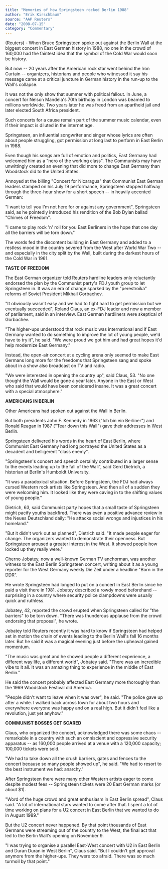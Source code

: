 ```yaml
---
title: "Memories of how Springsteen rocked Berlin 1988"
author: "Erik Kirschbaum"
source: "AAP Reuters"
date: "2008-07-15"
category: "Commentary"
---
```


(Reuters) - When Bruce Springsteen spoke out against the Berlin Wall at the biggest concert in East German history in 1988, no one in the crowd of 160,000 had the faintest idea that the symbol of the Cold War would soon be history.

But now -- 20 years after the American rock star went behind the Iron Curtain -- organizers, historians and people who witnessed it say his message came at a critical juncture in German history in the run-up to the Wall's collapse.

It was not the only show that summer with political fallout. In June, a concert for Nelson Mandela's 70th birthday in London was beamed to millions worldwide. Two years later he was freed from an apartheid jail and later elected South Africa president.

Such concerts for a cause remain part of the summer music calendar, even if their impact is diluted in the internet age.

Springsteen, an influential songwriter and singer whose lyrics are often about people struggling, got permission at long last to perform in East Berlin in 1988.

Even though his songs are full of emotion and politics, East Germany had welcomed him as a "hero of the working class". The Communists may have unwittingly created an evening that did more to change East Germany than Woodstock did to the United States.

Annoyed at the billing "Concert for Nicaragua" that Communist East German leaders stamped on his July 19 performance, Springsteen stopped halfway through the three-hour show for a short speech -- in heavily accented German:

"I want to tell you I'm not here for or against any government", Springsteen said, as he pointedly introduced his rendition of the Bob Dylan ballad "Chimes of Freedom".

"I came to play rock 'n' roll for you East Berliners in the hope that one day all the barriers will be torn down."

The words fed the discontent building in East Germany and added to a restless mood in the country severed from the West after World War Two -- and especially in the city split by the Wall, built during the darkest hours of the Cold War in 1961.

**TASTE OF FREEDOM**

The East German organizer told Reuters hardline leaders only reluctantly endorsed the plan by the Communist party's FDJ youth group to let Springsteen in. It was an era of change sparked by the "perestroika" reforms of Soviet President Mikhail Gorbachev.

"It obviously wasn't easy and we had to fight hard to get permission but we eventually succeeded", Roland Claus, an ex-FDJ leader and now a member of parliament, said in an interview. East German hardliners were skeptical of Gorbachev.

"The higher-ups understood that rock music was international and if East Germany wanted to do something to improve the lot of young people, we'd have to try it", he said. "We were proud we got him and had great hopes it'd help modernize East Germany."

Instead, the open-air concert at a cycling arena only seemed to make East Germans long more for the freedoms that Springsteen sang and spoke about in a show also broadcast on TV and radio.

"We were interested in opening the country up", said Claus, 53. "No one thought the Wall would be gone a year later. Anyone in the East or West who said that would have been considered insane. It was a great concert with a special atmosphere."

**AMERICANS IN BERLIN**

Other Americans had spoken out against the Wall in Berlin.

But both presidents John F. Kennedy in 1963 ("Ich bin ein Berliner") and Ronald Reagan in 1987 ("Tear down this Wall") gave their addresses in West Berlin.

Springsteen delivered his words in the heart of East Berlin, where Communist East Germany had long portrayed the United States as a decadent and belligerent "class enemy".

"Springsteen's concert and speech certainly contributed in a larger sense to the events leading up to the fall of the Wall", said Gerd Dietrich, a historian at Berlin's Humboldt University.

"It was a paradoxical situation. Before Springsteen, the FDJ had always cursed Western rock artists like Springsteen. And then all of a sudden they were welcoming him. It looked like they were caving in to the shifting values of young people."

Dietrich, 63, said Communist party hopes that a small taste of Springsteen might pacify youths backfired. There was even a positive advance review in the Neues Deutschland daily: "He attacks social wrongs and injustices in his homeland."

"But it didn't work out as planned", Dietrich said. "It made people eager for change. The organizers wanted to demonstrate their openness. But Springsteen aroused a greater interest in the West. It showed people how locked up they really were."

Cherno Jobatey, now a well-known German TV anchorman, was another witness to the East Berlin Springsteen concert, writing about it as a young reporter for the West Germany weekly Die Zeit under a headline "Born in the DDR".

He wrote Springsteen had longed to put on a concert in East Berlin since he paid a visit there in 1981. Jobatey described a rowdy mood beforehand -- surprising in a country where security police clampdowns were usually quick and ruthless.

Jobatey, 42, reported the crowd erupted when Springsteen called for "the barriers" to be torn down. "There was thunderous applause from the crowd endorsing that proposal", he wrote.

Jobatey told Reuters recently it was hard to know if Springsteen had helped set in motion the chain of events leading to the Berlin Wall's fall 16 months later. But he said it was a magical evening just before the upheaval gained momentum.

"The music was great and he showed people a different experience, a different way life, a different world", Jobatey said. "There was an incredible vibe to it all. It was an amazing thing to experience in the middle of East Berlin."

He said the concert probably affected East Germany more thoroughly than the 1969 Woodstock Festival did America.

"People didn't want to leave when it was over", he said. "The police gave up after a while. I walked back across town for about two hours and everywhere everyone was happy and on a real high. But it didn't feel like a revolution, just yet anyhow."

**COMMUNIST BOSSES GET SCARED**

Claus, who organized the concert, acknowledged there was some chaos -- remarkable in a country with such an omniscient and oppressive security apparatus -- as 160,000 people arrived at a venue with a 120,000 capacity; 100,000 tickets were sold.

"We had to take down all the crush barriers, gates and fences to the concert because so many people showed up", he said. "We had to resort to the best instrument we had: anarchy."

After Springsteen there were many other Western artists eager to come despite modest fees -- Springsteen tickets were 20 East German marks (or about $1).

"Word of the huge crowd and great enthusiasm in East Berlin spread", Claus said. "A lot of international stars wanted to come after that. I spent a lot of time working on plans for a U2 concert in East Berlin that we wanted to do in August 1989."

But the U2 concert never happened. By that point thousands of East Germans were streaming out of the country to the West, the final act that led to the Berlin Wall's opening on November 9.

"I was trying to organise a parallel East-West concert with U2 in East Berlin and Duran Duran in West Berlin", Claus said. "But I couldn't get approval anymore from the higher-ups. They were too afraid. There was so much turmoil by that point."
